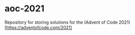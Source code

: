 # aoc-2021
Repository for storing solutions for the (Advent of Code 2021)[https://adventofcode.com/2021]
